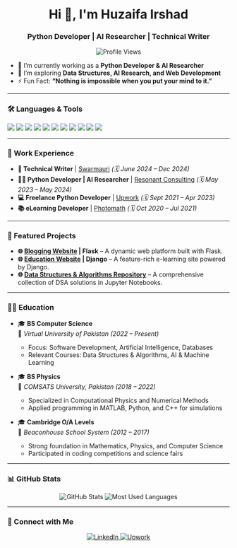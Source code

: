 <h1 align="center"> Hi 👋, I'm Huzaifa Irshad</h1>
<h3 align="center">Python Developer | AI Researcher | Technical Writer</h3>

<p align="center">
  <img src="https://komarev.com/ghpvc/?username=irshadhuzaifa&label=Profile%20views&color=0e75b6&style=flat" alt="Profile Views" />
</p>


- 🔭 I’m currently working as a **Python Developer & AI Researcher**  
- 🌱 I’m exploring **Data Structures, AI Research, and Web Development**  
- ⚡ Fun Fact: **“Nothing is impossible when you put your mind to it.”**  

---

### 🛠️ Languages & Tools  
<p align="left">
  <img src="https://img.shields.io/badge/Python-3776AB?style=for-the-badge&logo=python&logoColor=white" />
  <img src="https://img.shields.io/badge/Django-092E20?style=for-the-badge&logo=django&logoColor=white" />
  <img src="https://img.shields.io/badge/Flask-000000?style=for-the-badge&logo=flask&logoColor=white" />
  <img src="https://img.shields.io/badge/PostgreSQL-316192?style=for-the-badge&logo=postgresql&logoColor=white" />
  <img src="https://img.shields.io/badge/MySQL-4479A1?style=for-the-badge&logo=mysql&logoColor=white" />
  <img src="https://img.shields.io/badge/JavaScript-F7DF1E?style=for-the-badge&logo=javascript&logoColor=black" />
  <img src="https://img.shields.io/badge/HTML5-E34F26?style=for-the-badge&logo=html5&logoColor=white" />
  <img src="https://img.shields.io/badge/C%2B%2B-00599C?style=for-the-badge&logo=c%2B%2B&logoColor=white" />
  <img src="https://img.shields.io/badge/Git-F05032?style=for-the-badge&logo=git&logoColor=white" />
  <img src="https://img.shields.io/badge/Github-181717?style=for-the-badge&logo=github&logoColor=white" />
  <img src="https://img.shields.io/badge/Linux-FCC624?style=for-the-badge&logo=linux&logoColor=black" />
</p>

---

### 💼 Work Experience  
- **📝 Technical Writer** | [Swarmauri](https://swarmauri.com/) *(🗓️ June 2024 – Dec 2024)*
- **👨‍💻 Python Developer | AI Researcher** | [Resonant Consulting](https://resonantai.co.uk/) *(🗓️ May 2023 – May 2024)*
- **💻 Freelance Python Developer** | [Upwork](https://www.upwork.com/freelancers/~0153c203313b275425) *(🗓️ Sept 2021 – Apr 2023)*
- **📚 eLearning Developer** | [Photomath](https://photomath.com/) *(🗓️ Oct 2020 – Jul 2021)*  

---

### 🚀 Featured Projects
- **🌐 [Blogging Website](https://www.mettlesomegenius.net/) | Flask** – A dynamic web platform built with Flask.  
- **🌐 [Education Website](https://www.beaconhome.net/) | Django** – A feature-rich e-learning site powered by Django.  
- **🌐 [Data Structures & Algorithms Repository](https://github.com/irshadhuzaifa/Data-Structures-and-Algorithms)** – A comprehensive collection of DSA solutions in Jupyter Notebooks.  


---

### 🧑‍🎓 Education  

- 🎓 **BS Computer Science**  
  📍 *Virtual University of Pakistan* *(2022 – Present)*  
  - Focus: Software Development, Artificial Intelligence, Databases  
  - Relevant Courses: Data Structures & Algorithms, AI & Machine Learning  

- 🎓 **BS Physics**  
  📍 *COMSATS University, Pakistan* *(2018 – 2022)*  
  - Specialized in Computational Physics and Numerical Methods  
  - Applied programming in MATLAB, Python, and C++ for simulations  

- 🎓 **Cambridge O/A Levels**  
  📍 *Beaconhouse School System* *(2012 – 2017)*  
  - Strong foundation in Mathematics, Physics, and Computer Science  
  - Participated in coding competitions and science fairs  

---

### 📊 GitHub Stats  
<p align="center">
  <img src="https://github-readme-stats.vercel.app/api?username=irshadhuzaifa&show_icons=true&theme=dark" alt="GitHub Stats" />
  <img src="https://github-readme-stats.vercel.app/api/top-langs/?username=irshadhuzaifa&layout=compact&theme=dark" alt="Most Used Languages" />
</p>

---

### 🔗 Connect with Me  
<p align="center">
  <a href="https://www.linkedin.com/in/irshadhuzaifa/" target="_blank">
    <img src="https://img.shields.io/badge/LinkedIn-0A66C2?style=for-the-badge&logo=linkedin&logoColor=white" alt="LinkedIn"/>
  </a>
  <a href="https://www.upwork.com/freelancers/~0153c203313b275425" target="_blank">
    <img src="https://img.shields.io/badge/Upwork-6FDA44?style=for-the-badge&logo=upwork&logoColor=white" alt="Upwork"/>
  </a>
</p>


